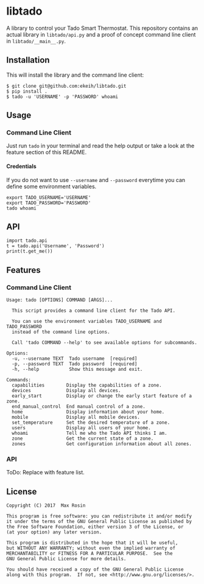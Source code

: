 # libtado

A library to control your Tado Smart Thermostat. This repository contains an actual library in `libtado/api.py` and a proof of concept command line client in `libtado/__main__.py`.

## Installation

This will install the library and the command line client:

```
$ git clone git@github.com:ekeih/libtado.git
$ pip install .
$ tado -u 'USERNAME' -p 'PASSWORD' whoami
```

## Usage

### Command Line Client

Just run `tado` in your terminal and read the help output or take a look at the feature section of this README.

#### Credentials

If you do not want to use `--username` and `--password` everytime you can define some environment variables.

```
export TADO_USERNAME='USERNAME'
export TADO_PASSWORD='PASSWORD'
tado whoami
```

## API

```
import tado.api
t = tado.api('Username', 'Password')
print(t.get_me())
```

## Features

### Command Line Client

```
Usage: tado [OPTIONS] COMMAND [ARGS]...

  This script provides a command line client for the Tado API.

  You can use the environment variables TADO_USERNAME and TADO_PASSWORD
  instead of the command line options.

  Call 'tado COMMAND --help' to see available options for subcommands.

Options:
  -u, --username TEXT  Tado username  [required]
  -p, --password TEXT  Tado password  [required]
  -h, --help           Show this message and exit.

Commands:
  capabilities        Display the capabilities of a zone.
  devices             Display all devices.
  early_start         Display or change the early start feature of a zone.
  end_manual_control  End manual control of a zone.
  home                Display information about your home.
  mobile              Display all mobile devices.
  set_temperature     Set the desired temperature of a zone.
  users               Display all users of your home.
  whoami              Tell me who the Tado API thinks I am.
  zone                Get the current state of a zone.
  zones               Get configuration information about all zones.
```

### API

ToDo: Replace with feature list.

## License

```
Copyright (C) 2017  Max Rosin

This program is free software: you can redistribute it and/or modify
it under the terms of the GNU General Public License as published by
the Free Software Foundation, either version 3 of the License, or
(at your option) any later version.

This program is distributed in the hope that it will be useful,
but WITHOUT ANY WARRANTY; without even the implied warranty of
MERCHANTABILITY or FITNESS FOR A PARTICULAR PURPOSE.  See the
GNU General Public License for more details.

You should have received a copy of the GNU General Public License
along with this program.  If not, see <http://www.gnu.org/licenses/>.
```
